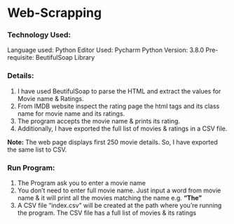 # Web-Scrapping

### Technology Used:
  Language used: Python
  Editor Used: Pycharm
  Python Version: 3.8.0
  Pre-requisite: BeutifulSoap Library
  
### Details:
  1) I have used BeutifulSoap to parse the HTML and extract the values for Movie name & Ratings.
  2) From IMDB website inspect the rating page the html tags and its class name for movie name and its ratings.
  3) The program accepts the movie name & prints its rating.
  4) Additionally, I have exported the full list of movies & ratings in a CSV file.
  
**Note:** The web page displays first 250 movie details. So, I have exported the same list to CSV.

### Run Program:
  1) The Program ask you to enter a movie name
  2) You don’t need to enter full movie name. Just input a word from movie name & it will print all the movies matching the name e.g. **“The”**
  3) A CSV file “index.csv” will be created at the path where you’re running the program. The CSV file has a full list of movies & its ratings
